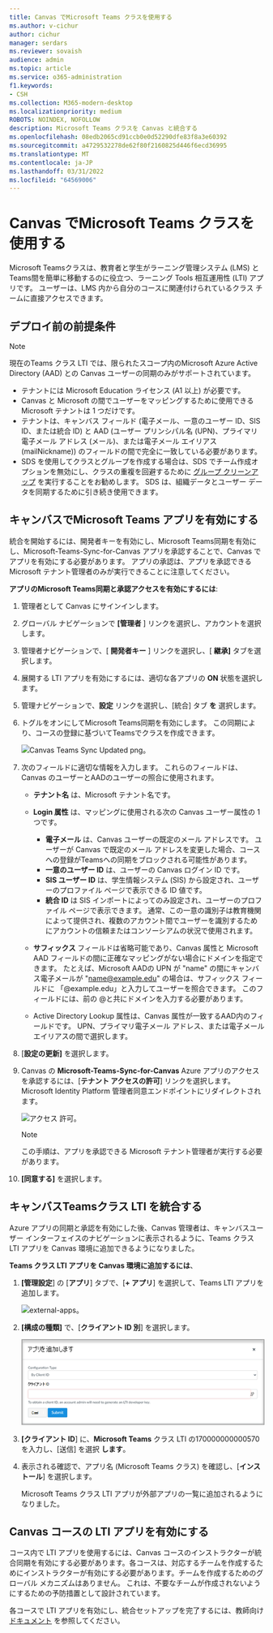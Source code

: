 ```yaml
---
title: Canvas でMicrosoft Teams クラスを使用する
ms.author: v-cichur
author: cichur
manager: serdars
ms.reviewer: sovaish
audience: admin
ms.topic: article
ms.service: o365-administration
f1.keywords:
- CSH
ms.collection: M365-modern-desktop
ms.localizationpriority: medium
ROBOTS: NOINDEX, NOFOLLOW
description: Microsoft Teams クラスを Canvas と統合する
ms.openlocfilehash: 08edb2065cd91ccb0e0d52290dfe83f8a3e60392
ms.sourcegitcommit: a4729532278de62f80f2160825d446f6ecd36995
ms.translationtype: MT
ms.contentlocale: ja-JP
ms.lasthandoff: 03/31/2022
ms.locfileid: "64569006"
---
```

# <a name="use-microsoft-teams-classes-with-canvas"></a>Canvas でMicrosoft Teams クラスを使用する

Microsoft Teamsクラスは、教育者と学生がラーニング管理システム (LMS) とTeams間を簡単に移動するのに役立つ、ラーニング Tools 相互運用性 (LTI) アプリです。 ユーザーは、LMS 内から自分のコースに関連付けられているクラス チームに直接アクセスできます。

## <a name="prerequisites-before-deployment"></a>デプロイ前の前提条件

> [!NOTE]
> 現在のTeams クラス LTI では、限られたスコープ内のMicrosoft Azure Active Directory (AAD) との Canvas ユーザーの同期のみがサポートされています。
>
> - テナントには Microsoft Education ライセンス (A1 以上) が必要です。
> - Canvas と Microsoft の間でユーザーをマッピングするために使用できる Microsoft テナントは 1 つだけです。
> - テナントは、キャンバス フィールド (電子メール、一意のユーザー ID、SIS ID、または統合 ID) と AAD (ユーザー プリンシパル名 (UPN)、プライマリ 電子メール アドレス (メール)、または電子メール エイリアス (mailNickname)) のフィールドの間で完全に一致している必要があります。
> - SDS を使用してクラスとグループを作成する場合は、SDS でチーム作成オプションを無効にし、クラスの重複を回避するために [グループ クリーンアップ](/schooldatasync/group-cleanup) を実行することをお勧めします。 SDS は、組織データとユーザー データを同期するために引き続き使用できます。

## <a name="enable-the-microsoft-teams-app-in-canvas"></a>キャンバスでMicrosoft Teams アプリを有効にする

統合を開始するには、開発者キーを有効にし、Microsoft Teams同期を有効にし、Microsoft-Teams-Sync-for-Canvas アプリを承認することで、Canvas でアプリを有効にする必要があります。 アプリの承認は、アプリを承認できる Microsoft テナント管理者のみが実行できることに注意してください。

**アプリのMicrosoft Teams同期と承認アクセスを有効にするには**:

1. 管理者として Canvas にサインインします。

2. グローバル ナビゲーションで **[管理者** ] リンクを選択し、アカウントを選択します。
3. 管理者ナビゲーションで、[ **開発者キー** ] リンクを選択し、[ **継承]** タブを選択します。
4. 展開する LTI アプリを有効にするには、適切な各アプリの **ON** 状態を選択します。

5. 管理ナビゲーションで、**設定** リンクを選択し、[統合] タブ **を** 選択します。

6. トグルをオンにしてMicrosoft Teams同期を有効にします。 この同期により、コースの登録に基づいてTeamsでクラスを作成できます。

   ![Canvas Teams Sync Updated png。](https://user-images.githubusercontent.com/87142492/128225881-abdfc52d-dc9e-48ad-aec5-f6617c6436f3.png)

7. 次のフィールドに適切な情報を入力します。 これらのフィールドは、Canvas のユーザーとAADのユーザーの照合に使用されます。
   - **テナント名** は、Microsoft テナント名です。
   - **Login 属性** は、マッピングに使用される次の Canvas ユーザー属性の 1 つです。
      - **電子メール** は、Canvas ユーザーの既定のメール アドレスです。 ユーザーが Canvas で既定のメール アドレスを変更した場合、コースへの登録がTeamsへの同期をブロックされる可能性があります。
      - **一意のユーザー ID** は、ユーザーの Canvas ログイン ID です。
      - **SIS ユーザー ID** は、学生情報システム (SIS) から設定され、ユーザーのプロファイル ページで表示できる ID 値です。
      - **統合 ID** は SIS インポートによってのみ設定され、ユーザーのプロファイル ページで表示できます。 通常、この一意の識別子は教育機関によって提供され、複数のアカウント間でユーザーを識別するためにアカウントの信頼またはコンソーシアムの状況で使用されます。

   - **サフィックス** フィールドは省略可能であり、Canvas 属性と Microsoft AAD フィールドの間に正確なマッピングがない場合にドメインを指定できます。 たとえば、Microsoft AADの UPN が "name" の間にキャンバス電子メールが "name@example.edu" の場合は、サフィックス フィールドに 「@example.edu」と入力してユーザーを照合できます。 このフィールドには、前の @と共にドメインを入力する必要があります。
   - Active Directory Lookup 属性は、Canvas 属性が一致するAAD内のフィールドです。 UPN、プライマリ電子メール アドレス、または電子メール エイリアスの間で選択します。

8. [**設定の更新]** を選択します。

9. Canvas の **Microsoft-Teams-Sync-for-Canvas** Azure アプリのアクセスを承認するには、[**テナント アクセスの許可**] リンクを選択します。 Microsoft Identity Platform 管理者同意エンドポイントにリダイレクトされます。

   ![アクセス 許可。](media/permissions.png)

   > [!NOTE]
   > この手順は、アプリを承認できる Microsoft テナント管理者が実行する必要があります。

10. **[同意する]** を選択します。

## <a name="integrate-teams-classes-lti-in-canvas"></a>キャンバスTeamsクラス LTI を統合する

Azure アプリの同期と承認を有効にした後、Canvas 管理者は、キャンバスユーザー インターフェイスのナビゲーションに表示されるように、Teams クラス LTI アプリを Canvas 環境に追加できるようになりました。

**Teams クラス LTI アプリを Canvas 環境に追加するには**、

1. **[管理設定**] の [**アプリ**] タブで、[**+ アプリ**] を選択して、Teams LTI アプリを追加します。

   ![external-apps。](media/external-apps.png)

2. **[構成の種類]** で、[**クライアント ID 別**] を選択します。

   ![アプリを追加します。](media/add-app.png)

3. **[クライアント ID**] に、**Microsoft Teams** クラス LTI の170000000000570を入力し、[送信] を選択 **します**。

4. 表示される確認で、アプリ名 (Microsoft Teams クラス) を確認し、[**インストール**] を選択します。

   Microsoft Teams クラス LTI アプリが外部アプリの一覧に追加されるようになりました。

## <a name="enabling-the-lti-app-for-canvas-courses"></a>Canvas コースの LTI アプリを有効にする

コース内で LTI アプリを使用するには、Canvas コースのインストラクターが統合同期を有効にする必要があります。各コースは、対応するチームを作成するためにインストラクターが有効にする必要があります。チームを作成するためのグローバル メカニズムはありません。 これは、不要なチームが作成されないようにするための予防措置として設計されています。

各コースで LTI アプリを有効にし、統合セットアップを完了するには、教師向け [ドキュメント](https://support.microsoft.com/topic/use-microsoft-teams-classes-in-your-lms-preview-ac6a1e34-32f7-45e6-b83e-094185a1e78a#ID0EBD=Instructure_Canvas) を参照してください。
